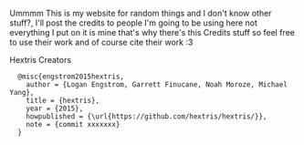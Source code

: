 Ummmm This is my website for random things and I don't know other stuff?, I'll post the credits to people I'm going to be using here 
not everything I put on it is mine that's why there's this Credits stuff so feel free to use their work and of course cite their work :3

Hextris
Creators
```
  @misc{engstrom2015hextris,
    author = {Logan Engstrom, Garrett Finucane, Noah Moroze, Michael Yang},
    title = {hextris},
    year = {2015},
    howpublished = {\url{https://github.com/hextris/hextris/}},
    note = {commit xxxxxxx}
  }
```